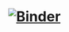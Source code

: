 # [![Binder](https://mybinder.org/badge_logo.svg)](https://mybinder.org/v2/gh/greatsong/2020_public_data_analysis/master)
